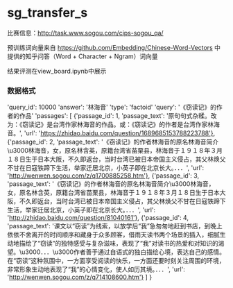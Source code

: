 # sg_transfer_s
比赛信息：http://task.www.sogou.com/cips-sogou_qa/

预训练词向量来自 https://github.com/Embedding/Chinese-Word-Vectors 中提供的知乎问答（Word + Character + Ngram）词向量

结果评测在view_board.ipynb中展示

### 数据格式
'query_id': 10000
'answer': '林海音'
'type': 'factoid'
'query': '《窃读记》的作者的作品'
'passages': [
{'passage_id': 1, 
'passage_text': '原句句式杂糅。改为：《窃读记》是台湾作家林海音的作品。或：《窃读记》的作者是台湾作家林海音。', 
'url': 'https://zhidao.baidu.com/question/1689685153788223788'}, 
{'passage_id': 2, 
'passage_text': '《窃读记》的作者林海音的原名林海音简介\u3000林海音，女，原名林含英，原籍台湾省苗栗县，林海音于１９１８年３月１８日生于日本大阪，不久即返台，当时台湾已被日本帝国主义侵占，其父林焕父不甘在日寇铁蹄下生活，举家迁居北京，小英子即在北京长大。．．．', 'url': 'http://wenwen.sogou.com/z/q1700885258.htm'}, 
{'passage_id': 3, 'passage_text': '《窃读记》的作者林海音的原名林海音简介\u3000林海音，女，原名林含英，原籍台湾省苗栗县，林海音于１９１８年３月１８日生于日本大阪，不久即返台，当时台湾已被日本帝国主义侵占，其父林焕父不甘在日寇铁蹄下生活，举家迁居北京，小英子即在北京长大。．．．', 'url': 'http://zhidao.baidu.com/question/81040161'}, 
{'passage_id': 4, 'passage_text': '课文以“窃读”为线索，以放学后“我”急匆匆地赶到书店，到晚上依依不舍离开的时间顺序和藏身于众多顾客，借雨天读书两个场景的插入，细腻生动地描绘了“窃读”的独特感受与复杂滋味，表现了“我”对读书的热爱和对知识的渴望。\u3000．．．\u3000作者善于通过自语式的独白描绘心境，表达自己的感情。在“窃读”这种氛围中，一方面享受阅读的快乐，一方面还要时刻关注周围的环境，非常形象生动地表现了“我”的心情变化，使人如历其境。．．．', 'url': 'http://wenwen.sogou.com/z/q714108600.htm'}
]
}
